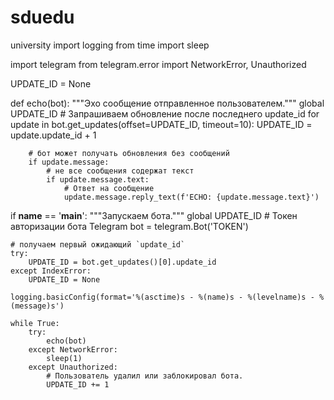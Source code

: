 # sduedu
university 
import logging
from time import sleep

import telegram
from telegram.error import NetworkError, Unauthorized

UPDATE_ID = None

def echo(bot):
    """Эхо сообщение отправленное пользователем."""
    global UPDATE_ID
    # Запрашиваем обновление после последнего update_id
    for update in bot.get_updates(offset=UPDATE_ID, timeout=10):
        UPDATE_ID = update.update_id + 1

        # бот может получать обновления без сообщений
        if update.message:
            # не все сообщения содержат текст
            if update.message.text:
                # Ответ на сообщение
                update.message.reply_text(f'ECHO: {update.message.text}')


if __name__ == '__main__':
    """Запускаем бота."""
    global UPDATE_ID
    # Токен авторизации бота Telegram
    bot = telegram.Bot('TOKEN')

    # получаем первый ожидающий `update_id`
    try:
        UPDATE_ID = bot.get_updates()[0].update_id
    except IndexError:
        UPDATE_ID = None

    logging.basicConfig(format='%(asctime)s - %(name)s - %(levelname)s - %(message)s')

    while True:
        try:
            echo(bot)
        except NetworkError:
            sleep(1)
        except Unauthorized:
            # Пользователь удалил или заблокировал бота.
            UPDATE_ID += 1
